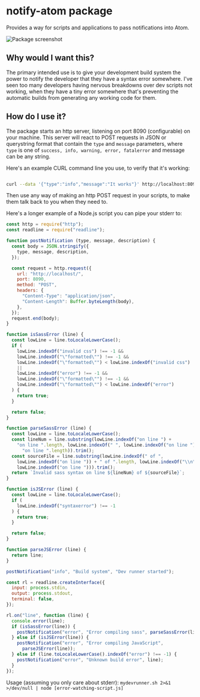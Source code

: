 # notify-atom package

Provides a way for scripts and applications to pass notifications into Atom.

![Package screenshot](http://i.imgur.com/IqlSapi.gif)

## Why would I want this?

The primary intended use is to give your development build system the power to
notify the developer that they have a syntax error somewhere. I've seen too many
developers having nervous breakdowns over dev scripts not working, when they
have a tiny error somewhere that's preventing the automatic builds from generating
any working code for them.

## How do I use it?

The package starts an http server, listening on port 8090 (configurable) on your machine. This server will react to POST requests in JSON or querystring format that contain the `type` and `message` parameters, where `type` is one of `success, info, warning, error, fatalerror` and message can be any string.

Here's an example CURL command line you use, to verify that it's working:
```bash

curl --data '{"type":"info","message":"It works"}' http://localhost:8090
```

Then use any way of making an http POST request in your scripts, to make them talk back to you when they need to.

Here's a longer example of a Node.js script you can pipe your stderr to:

```javascript
const http = require("http");
const readline = require("readline");

function postNotification (type, message, description) {
  const body = JSON.stringify({
    type, message, description,
  });

  const request = http.request({
    url: "http://localhost/",
    port: 8090,
    method: "POST",
    headers: {
      "Content-Type": "application/json",
      "Content-Length": Buffer.byteLength(body),
    },
  });
  request.end(body);
}

function isSassError (line) {
  const lowLine = line.toLocaleLowerCase();
  if (
    lowLine.indexOf("invalid css") !== -1 &&
    lowLine.indexOf("\"formatted\"") !== -1 &&
    lowLine.indexOf("\"formatted\"") < lowLine.indexOf("invalid css")
    ||
    lowLine.indexOf("error") !== -1 &&
    lowLine.indexOf("\"formatted\"") !== -1 &&
    lowLine.indexOf("\"formatted\"") < lowLine.indexOf("error")
  ) {
    return true;
  }

  return false;
}

function parseSassError (line) {
  const lowLine = line.toLocaleLowerCase();
  const lineNum = line.substring(lowLine.indexOf("on line ") +
    "on line ".length, lowLine.indexOf(" ", lowLine.indexOf("on line ") +
      "on line ".length)).trim();
  const sourceFile = line.substring(lowLine.indexOf(" of ",
    lowLine.indexOf("on line ")) + " of ".length, lowLine.indexOf("\\n",
    lowLine.indexOf("on line "))).trim();
  return `Invalid sass syntax on line ${lineNum} of ${sourceFile}`;
}

function isJSError (line) {
  const lowLine = line.toLocaleLowerCase();
  if (
    lowLine.indexOf("syntaxerror") !== -1
  ) {
    return true;
  }

  return false;
}

function parseJSError (line) {
  return line;
}

postNotification("info", "Build system", "Dev runner started");

const rl = readline.createInterface({
  input: process.stdin,
  output: process.stdout,
  terminal: false,
});

rl.on("line", function (line) {
  console.error(line);
  if (isSassError(line)) {
    postNotification("error", "Error compiling sass", parseSassError(line));
  } else if (isJSError(line)) {
    postNotification("error", "Error compiling JavaScript",
      parseJSError(line));
  } else if (line.toLocaleLowerCase().indexOf("error") !== -1) {
    postNotification("error", "Unknown build error", line);
  }
});
```

Usage (assuming you only care about stderr): `mydevrunner.sh 2>&1 >/dev/null | node [error-watching-script.js]`